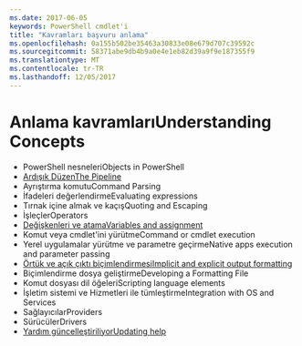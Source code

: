 ```yaml
---
ms.date: 2017-06-05
keywords: PowerShell cmdlet'i
title: "Kavramları başvuru anlama"
ms.openlocfilehash: 0a155b502be35463a30833e08e679d707c39592c
ms.sourcegitcommit: 58371abe9db4b9a0e4e1eb82d39a9f9e187355f9
ms.translationtype: MT
ms.contentlocale: tr-TR
ms.lasthandoff: 12/05/2017
---
```

# <a name="understanding-concepts"></a><span data-ttu-id="cb475-103">Anlama kavramları</span><span class="sxs-lookup"><span data-stu-id="cb475-103">Understanding Concepts</span></span>

*  <span data-ttu-id="cb475-104">PowerShell nesneleri</span><span class="sxs-lookup"><span data-stu-id="cb475-104">Objects in PowerShell</span></span>  
*  [<span data-ttu-id="cb475-105">Ardışık Düzen</span><span class="sxs-lookup"><span data-stu-id="cb475-105">The Pipeline</span></span>](./fundamental/understanding-the-windows-powershell-pipeline.md)
*  <span data-ttu-id="cb475-106">Ayrıştırma komutu</span><span class="sxs-lookup"><span data-stu-id="cb475-106">Command Parsing</span></span>
*  <span data-ttu-id="cb475-107">İfadeleri değerlendirme</span><span class="sxs-lookup"><span data-stu-id="cb475-107">Evaluating expressions</span></span>
*  <span data-ttu-id="cb475-108">Tırnak içine almak ve kaçış</span><span class="sxs-lookup"><span data-stu-id="cb475-108">Quoting and Escaping</span></span>
*  <span data-ttu-id="cb475-109">İşleçler</span><span class="sxs-lookup"><span data-stu-id="cb475-109">Operators</span></span>
*  [<span data-ttu-id="cb475-110">Değişkenleri ve atama</span><span class="sxs-lookup"><span data-stu-id="cb475-110">Variables and assignment</span></span>](./fundamental/using-variables-to-store-objects.md)
*  <span data-ttu-id="cb475-111">Komut veya cmdlet'ini yürütme</span><span class="sxs-lookup"><span data-stu-id="cb475-111">Command or cmdlet execution</span></span>
*  <span data-ttu-id="cb475-112">Yerel uygulamalar yürütme ve parametre geçirme</span><span class="sxs-lookup"><span data-stu-id="cb475-112">Native apps execution and parameter passing</span></span>
*  [<span data-ttu-id="cb475-113">Örtük ve açık çıktı biçimlendirmesi</span><span class="sxs-lookup"><span data-stu-id="cb475-113">Implicit and explicit output formatting</span></span>](./cookbooks/using-format-commands-to-change-output-view.md)
*  <span data-ttu-id="cb475-114">Biçimlendirme dosya geliştirme</span><span class="sxs-lookup"><span data-stu-id="cb475-114">Developing a Formatting File</span></span>
*  <span data-ttu-id="cb475-115">Komut dosyası dil öğeleri</span><span class="sxs-lookup"><span data-stu-id="cb475-115">Scripting language elements</span></span>
*  <span data-ttu-id="cb475-116">İşletim sistemi ve Hizmetleri ile tümleştirme</span><span class="sxs-lookup"><span data-stu-id="cb475-116">Integration with OS and Services</span></span>
*  <span data-ttu-id="cb475-117">Sağlayıcılar</span><span class="sxs-lookup"><span data-stu-id="cb475-117">Providers</span></span>
*  <span data-ttu-id="cb475-118">Sürücüler</span><span class="sxs-lookup"><span data-stu-id="cb475-118">Drivers</span></span>
*  [<span data-ttu-id="cb475-119">Yardım güncelleştiriliyor</span><span class="sxs-lookup"><span data-stu-id="cb475-119">Updating help</span></span>](/powershell/module/Microsoft.PowerShell.Core/Update-Help)

